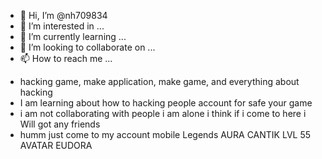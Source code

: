 - 👋 Hi, I’m @nh709834
- 👀 I’m interested in ...
- 🌱 I’m currently learning ...
- 💞️ I’m looking to collaborate on ...
- 📫 How to reach me ...

<!---
nh709834/nh709834 is a ✨ special ✨ repository because its `README.md` (this file) appears on your GitHub profile.
You can click the Preview link to take a look at your changes.
--->
- hacking game, make application, make game, and everything about hacking 
- I am learning about how to hacking people account for safe your game 
- i am not collaborating with people i am alone i think if i come to here i Will got any friends 
- humm just come to my account mobile Legends AURA CANTIK LVL 55 AVATAR EUDORA 

